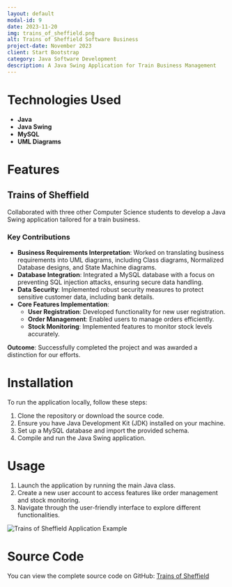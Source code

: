 ```yaml
---
layout: default
modal-id: 9
date: 2023-11-20
img: trains_of_sheffield.png
alt: Trains of Sheffield Software Business
project-date: November 2023
client: Start Bootstrap
category: Java Software Development
description: A Java Swing Application for Train Business Management
---
```


# Technologies Used

- **Java**
- **Java Swing**
- **MySQL**
- **UML Diagrams**

# Features

## Trains of Sheffield
Collaborated with three other Computer Science students to develop a Java Swing application tailored for a train business.

### Key Contributions
- **Business Requirements Interpretation**: Worked on translating business requirements into UML diagrams, including Class diagrams, Normalized Database designs, and State Machine diagrams.
- **Database Integration**: Integrated a MySQL database with a focus on preventing SQL injection attacks, ensuring secure data handling.
- **Data Security**: Implemented robust security measures to protect sensitive customer data, including bank details.
- **Core Features Implementation**:
  - **User Registration**: Developed functionality for new user registration.
  - **Order Management**: Enabled users to manage orders efficiently.
  - **Stock Monitoring**: Implemented features to monitor stock levels accurately.

**Outcome**: Successfully completed the project and was awarded a distinction for our efforts.


# Installation

To run the application locally, follow these steps:

1. Clone the repository or download the source code.
2. Ensure you have Java Development Kit (JDK) installed on your machine.
3. Set up a MySQL database and import the provided schema.
4. Compile and run the Java Swing application.

# Usage

1. Launch the application by running the main Java class.
2. Create a new user account to access features like order management and stock monitoring.
3. Navigate through the user-friendly interface to explore different functionalities.

![Trains of Sheffield Application Example](https://raw.githubusercontent.com/efamelody/efamelody.github.io/main/_posts/trains_of_sheffield.png)

# Source Code

You can view the complete source code on GitHub: [Trains of Sheffield]([https://github.com/yourusername/trains_of_sheffield](https://github.com/efamelody/TrainsOfSheffield))
